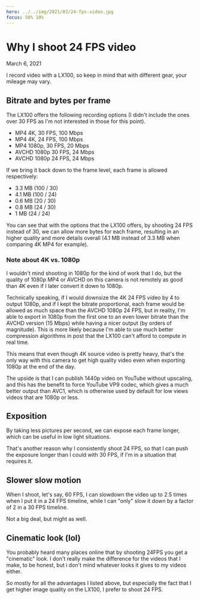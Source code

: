 ```yaml
---
hero: ../../img/2021/03/24-fps-video.jpg
focus: 50% 10%
---
```


# Why I shoot 24 FPS video
March 6, 2021

I record video with a LX100, so keep in mind that with different gear,
your mileage may vary.

## Bitrate and bytes per frame

The LX100 offers the following recording options (I didn't include the
ones over 30 FPS as I'm not interested in those for this point).

* MP4 4K, 30 FPS, 100 Mbps
* MP4 4K, 24 FPS, 100 Mbps
* MP4 1080p, 30 FPS, 20 Mbps
* AVCHD 1080p 30 FPS, 24 Mbps
* AVCHD 1080p 24 FPS, 24 Mbps

If we bring it back down to the frame level, each frame is allowed
respectively:

* 3.3 MB (100 / 30)
* 4.1 MB (100 / 24)
* 0.6 MB (20 / 30)
* 0.8 MB (24 / 30)
* 1 MB (24 / 24)

You can see that with the options that the LX100 offers, by shooting 24
FPS instead of 30, we can allow more bytes for each frame, resulting in
an higher quality and more details overall (4.1 MB instead of
3.3 MB when comparing 4K MP4 for example).

### Note about 4K vs. 1080p

I wouldn't mind shooting in 1080p for the kind of work that I do, but
the quality of 1080p MP4 or AVCHD on this camera is not remotely as good
than 4K even if I later convert it down to 1080p.

Technically speaking, if I would downsize the 4K 24 FPS video by 4 to
output 1080p, and if I kept the bitrate proportional, each frame would
be allowed as much space than the AVCHD 1080p 24 FPS, but in reality,
I'm able to export in 1080p from the first one to an even lower bitrate
than the AVCHD version (15 Mbps) while having a nicer output (by orders
of magnitude). This is more likely because I'm able to use much better
compression algorithms in post that the LX100 can't afford to compute in
real time.

This means that even though 4K source video is pretty heavy, that's the
only way with this camera to get high quality video even when exporting
1080p at the end of the day.

The upside is that I can publish 1440p video on YouTube without
upscaling, and this has the benefit to force YouTube VP9 codec, which
gives a much better output than AVC1, which is otherwise used by default
for low views videos that are 1080p or less.

## Exposition

By taking less pictures per second, we can expose each frame longer,
which can be useful in low light situations.

That's another reason why I consistently shoot 24 FPS, so that I can
push the exposure longer than I could with 30 FPS, if I'm in a situation
that requires it.

## Slower slow motion

When I shoot, let's say, 60 FPS, I can slowdown the video up to 2.5
times when I put it in a 24 FPS timeline, while I can "only" slow it
down by a factor of 2 in a 30 FPS timeline.

Not a big deal, but might as well.

## Cinematic look (lol)

You probably heard many places online that by shooting 24FPS you get a
"cinematic" look. I don't really make the difference for the videos that
I make, to be honest, but i don't mind whatever looks it gives to my
videos either.

So mostly for all the advantages I listed above, but especially the fact
that I get higher image quality on the LX100, I prefer to shoot 24 FPS.
